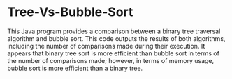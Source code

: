 # Tree-Vs-Bubble-Sort
This Java program provides a comparison between a binary tree traversal algorithm and bubble sort.
 This code outputs the results of both algorithms, including the number of comparisons made during their execution. It appears that binary tree sort is more efficient than bubble sort in terms of the number of comparisons made; however, in terms of memory usage, bubble sort is more efficient than a binary tree.
